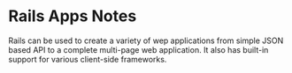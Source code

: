 # Rails Apps Notes

Rails can be used to create a variety of wep applications from simple JSON based API to a complete multi-page web application. It also has built-in support for various client-side frameworks.
